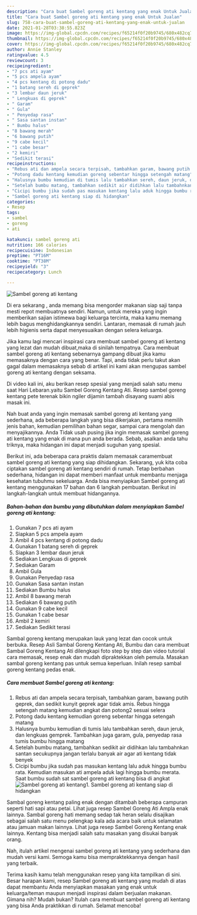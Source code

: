 ```yaml
---
description: "Cara buat Sambel goreng ati kentang yang enak Untuk Jualan"
title: "Cara buat Sambel goreng ati kentang yang enak Untuk Jualan"
slug: 758-cara-buat-sambel-goreng-ati-kentang-yang-enak-untuk-jualan
date: 2021-01-28T03:38:55.823Z
image: https://img-global.cpcdn.com/recipes/f65214f0f20b9745/680x482cq70/sambel-goreng-ati-kentang-foto-resep-utama.jpg
thumbnail: https://img-global.cpcdn.com/recipes/f65214f0f20b9745/680x482cq70/sambel-goreng-ati-kentang-foto-resep-utama.jpg
cover: https://img-global.cpcdn.com/recipes/f65214f0f20b9745/680x482cq70/sambel-goreng-ati-kentang-foto-resep-utama.jpg
author: Annie Stanley
ratingvalue: 4.5
reviewcount: 3
recipeingredient:
- "7 pcs ati ayam"
- "5 pcs ampela ayam"
- "4 pcs kentang di potong dadu"
- "1 batang sereh di geprek"
- "3 lembar daun jeruk"
- " Lengkuas di geprek"
- " Garam"
- " Gula"
- " Penyedap rasa"
- " Sasa santan instan"
- " Bumbu halus"
- "8 bawang merah"
- "6 bawang putih"
- "9 cabe kecil"
- "1 cabe besar"
- "2 kemiri"
- "Sedikit terasi"
recipeinstructions:
- "Rebus ati dan ampela secara terpisah, tambahkan garam, bawang putih geprek, dan sedikit kunyit geprek agar tidak amis. Rebus hingga setengah matang kemudian angkat dan potong2 sesuai selera"
- "Potong dadu kentang kemudian goreng sebentar hingga setengah matang"
- "Halusnya bumbu kemudian di tumis lalu tambahkan sereh, daun jeruk, dan lengkuas gemprek. Tambahkan juga garam, gula, penyedap rasa tumis bumbu hingga matang"
- "Setelah bumbu matang, tambahkan sedikit air didihkan lalu tambahnkan santan secukupnya jangan terlalu banyak air agar ati kentang tidak benyek"
- "Cicipi bumbu jika sudah pas masukan kentang lalu aduk hingga bumbu rata. Kemudian masukan ati ampela aduk lagi hingga bumbu merata. Saat bumbu sudah sat sambel goreng ati kentang bisa di angkat"
- "Sambel goreng ati kentang siap di hidangkan"
categories:
- Resep
tags:
- sambel
- goreng
- ati

katakunci: sambel goreng ati 
nutrition: 166 calories
recipecuisine: Indonesian
preptime: "PT16M"
cooktime: "PT38M"
recipeyield: "3"
recipecategory: Lunch

---
```



![Sambel goreng ati kentang](https://img-global.cpcdn.com/recipes/f65214f0f20b9745/680x482cq70/sambel-goreng-ati-kentang-foto-resep-utama.jpg)

Di era  sekarang , anda memang bisa mengorder makanan siap saji tanpa mesti repot membuatnya sendiri. Namun, untuk mereka yang ingin memberikan sajian istimewa bagi keluarga tercinta, maka kamu memang lebih bagus menghidangkannya sendiri. Lantaran, memasak di rumah jauh lebih higienis serta dapat menyesuaikan dengan selera keluarga.

Jika kamu lagi mencari inspirasi cara membuat sambel goreng ati kentang yang lezat dan mudah dibuat,maka di sinilah tempatnya. Cara membuat sambel goreng ati kentang  sebenarnya gampang dibuat jika kamu memasaknya dengan cara yang benar. Tapi, anda tidak perlu takut akan gagal dalam memasaknya 
sebab di artikel ini kami akan mengupas sambel goreng ati kentang dengan seksama.  

Di video kali ini, aku berikan resep spesial yang menjadi salah satu menu saat Hari Lebaran.yaitu Sambel Goreng Kentang Ati. Resep sambel goreng kentang pete terenak bikin ngiler dijamin tambah disayang suami abis masak ini.

Nah buat anda yang ingin memasak sambel goreng ati kentang yang sederhana, ada beberapa langkah yang bisa dikerjakan, pertama memilih jenis bahan, kemudian pemilihan bahan segar, sampai cara mengolah dan menyajikannya. Anda Tidak usah pusing jika ingin memasak sambel goreng ati kentang yang enak di mana pun anda berada. Sebab, asalkan anda  tahu triknya, maka hidangan ini dapat menjadi suguhan yang spesial.

Berikut ini, ada beberapa cara praktis  dalam memasak caramembuat sambel goreng ati kentang yang siap dihidangkan. Sekarang, yuk kita coba ciptakan sambel goreng ati kentang sendiri di rumah. Tetap berbahan sederhana, hidangan ini dapat memberi manfaat untuk membantu menjaga kesehatan tubuhmu sekeluarga. Anda bisa menyiapkan Sambel goreng ati kentang menggunakan 17 bahan dan 6 langkah pembuatan. Berikut ini langkah-langkah untuk membuat hidangannya.

<!--inarticleads1-->

##### Bahan-bahan dan bumbu yang dibutuhkan dalam menyiapkan Sambel goreng ati kentang:

1. Gunakan 7 pcs ati ayam
1. Siapkan 5 pcs ampela ayam
1. Ambil 4 pcs kentang di potong dadu
1. Gunakan 1 batang sereh di geprek
1. Siapkan 3 lembar daun jeruk
1. Sediakan  Lengkuas di geprek
1. Sediakan  Garam
1. Ambil  Gula
1. Gunakan  Penyedap rasa
1. Gunakan  Sasa santan instan
1. Sediakan  Bumbu halus
1. Ambil 8 bawang merah
1. Sediakan 6 bawang putih
1. Gunakan 9 cabe kecil
1. Gunakan 1 cabe besar
1. Ambil 2 kemiri
1. Sediakan Sedikit terasi


Sambal goreng kentang merupakan lauk yang lezat dan cocok untuk berbuka. Resep Asli Sambal Goreng Kentang Ati, Bumbu dan cara membuat Sambal Goreng Kentang Ati dilengkapi foto step by step dan video tutorial cara memasak, resep enak dan mudah dipraktekkan oleh pemula. Masakan sambal goreng kentang pas untuk semua keperluan. Inilah resep sambal goreng kentang pedas enak. 

<!--inarticleads2-->

##### Cara membuat Sambel goreng ati kentang:

1. Rebus ati dan ampela secara terpisah, tambahkan garam, bawang putih geprek, dan sedikit kunyit geprek agar tidak amis. Rebus hingga setengah matang kemudian angkat dan potong2 sesuai selera
1. Potong dadu kentang kemudian goreng sebentar hingga setengah matang
1. Halusnya bumbu kemudian di tumis lalu tambahkan sereh, daun jeruk, dan lengkuas gemprek. Tambahkan juga garam, gula, penyedap rasa tumis bumbu hingga matang
1. Setelah bumbu matang, tambahkan sedikit air didihkan lalu tambahnkan santan secukupnya jangan terlalu banyak air agar ati kentang tidak benyek
1. Cicipi bumbu jika sudah pas masukan kentang lalu aduk hingga bumbu rata. Kemudian masukan ati ampela aduk lagi hingga bumbu merata. Saat bumbu sudah sat sambel goreng ati kentang bisa di angkat
<img src="//assets-global.cpcdn.com/assets/icons/button_play-2c75c40dde080a61004c1f40b05d8f140eaff45d7e9e6481dc71c63d2e7c4909.png" alt="Sambel goreng ati kentang">1. Sambel goreng ati kentang siap di hidangkan


Sambal goreng kentang paling enak dengan ditambah beberapa campuran seperti hati sapi atau petai. Lihat juga resep Sambel Goreng Ati Ampla enak lainnya. Sambal goreng hati memang sedap tak heran selalu disajikan sebagai salah satu menu pelengkap kala ada acara baik untuk selamatan atau jamuan makan lainnya. Lihat juga resep Sambel Goreng Kentang enak lainnya. Kentang bisa menjadi salah satu masakan yang disukai banyak orang. 

Nah, itulah artikel mengenai  sambel goreng ati kentang  yang sederhana dan mudah versi kami. Semoga kamu bisa mempraktekkannya dengan hasil yang terbaik. 

Terima kasih kamu telah menggunakan resep yang kita tampilkan di sini. Besar harapan kami, resep  Sambel goreng ati kentang yang mudah di atas dapat membantu Anda menyiapkan masakan yang enak untuk keluarga/teman maupun menjadi inspirasi dalam berjualan makanan. Gimana nih? Mudah bukan? Itulah cara membuat sambel goreng ati kentang yang bisa Anda praktikkan di rumah. Selamat mencoba!

